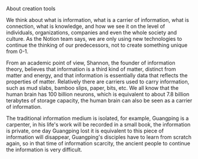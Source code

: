 About creation tools

We think about what is information, what is a carrier of information, what is connection, what is knowledge, and how we see it on the level of individuals, organizations, companies and even the whole society and culture. As the Notion team says, we are only using new technologies to continue the thinking of our predecessors, not to create something unique from 0-1.


From an academic point of view, Shannon, the founder of information theory, believes that information is a third kind of matter, distinct from matter and energy, and that information is essentially data that reflects the properties of matter. Relatively there are carriers used to carry information, such as mud slabs, bamboo slips, paper, bits, etc. We all know that the human brain has 100 billion neurons, which is equivalent to about 7.8 billion terabytes of storage capacity, the human brain can also be seen as a carrier of information.

The traditional information medium is isolated, for example, Guangping is a carpenter, in his life's work will be recorded in a small book, the information is private, one day Guangping lost it is equivalent to this piece of information will disappear, Guangping's disciples have to learn from scratch again, so in that time of information scarcity, the ancient people to continue the information is very difficult.